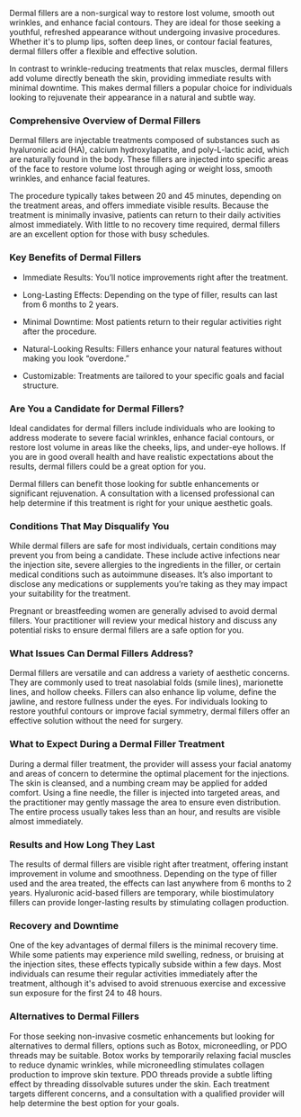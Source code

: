 <p class="services-details-two__text-2">
   Dermal fillers are a non-surgical way to restore lost volume, smooth out wrinkles, and enhance facial contours. They are ideal for those seeking a youthful, refreshed appearance without undergoing invasive procedures. Whether it's to plump lips, soften deep lines, or contour facial features, dermal fillers offer a flexible and effective solution.
</p>
<p class="services-details-two__text-2">
   In contrast to wrinkle-reducing treatments that relax muscles, dermal fillers add volume directly beneath the skin, providing immediate results with minimal downtime. This makes dermal fillers a popular choice for individuals looking to rejuvenate their appearance in a natural and subtle way.
</p>

<h3 class="services-details-two__title-2">
   Comprehensive Overview of Dermal Fillers
</h3>
<p class="services-details-two__text-2">
   Dermal fillers are injectable treatments composed of substances such as hyaluronic acid (HA), calcium hydroxylapatite, and poly-L-lactic acid, which are naturally found in the body. These fillers are injected into specific areas of the face to restore volume lost through aging or weight loss, smooth wrinkles, and enhance facial features.
</p>
<p class="services-details-two__text-2">
   The procedure typically takes between 20 and 45 minutes, depending on the treatment areas, and offers immediate visible results. Because the treatment is minimally invasive, patients can return to their daily activities almost immediately. With little to no recovery time required, dermal fillers are an excellent option for those with busy schedules.
</p>

<h3 class="services-details-two__title-2">
   Key Benefits of Dermal Fillers
</h3>
<ul class="services-details-two__points list-unstyled list-service">
   <li>
       <div class="icon">
           <span class="fa fa-check"></span>
       </div>
       <div class="text">
           <p>Immediate Results: You’ll notice improvements right after the treatment.</p>
       </div>
   </li>
   <li>
       <div class="icon">
           <span class="fa fa-check"></span>
       </div>
       <div class="text">
           <p>Long-Lasting Effects: Depending on the type of filler, results can last from 6 months to 2 years.</p>
       </div>
   </li>
   <li>
       <div class="icon">
           <span class="fa fa-check"></span>
       </div>
       <div class="text">
           <p>Minimal Downtime: Most patients return to their regular activities right after the procedure.</p>
       </div>
   </li>
   <li>
       <div class="icon">
           <span class="fa fa-check"></span>
       </div>
       <div class="text">
           <p>Natural-Looking Results: Fillers enhance your natural features without making you look “overdone.”</p>
       </div>
   </li>
   <li>
       <div class="icon">
           <span class="fa fa-check"></span>
       </div>
       <div class="text">
           <p>Customizable: Treatments are tailored to your specific goals and facial structure.</p>
       </div>
   </li>
</ul>

<h3 class="services-details-two__title-2">
   Are You a Candidate for Dermal Fillers?
</h3>
<p class="services-details-two__text-2">
   Ideal candidates for dermal fillers include individuals who are looking to address moderate to severe facial wrinkles, enhance facial contours, or restore lost volume in areas like the cheeks, lips, and under-eye hollows. If you are in good overall health and have realistic expectations about the results, dermal fillers could be a great option for you.
</p>
<p class="services-details-two__text-2">
   Dermal fillers can benefit those looking for subtle enhancements or significant rejuvenation. A consultation with a licensed professional can help determine if this treatment is right for your unique aesthetic goals.
</p>

<h3 class="services-details-two__title-2">
   Conditions That May Disqualify You
</h3>
<p class="services-details-two__text-2">
   While dermal fillers are safe for most individuals, certain conditions may prevent you from being a candidate. These include active infections near the injection site, severe allergies to the ingredients in the filler, or certain medical conditions such as autoimmune diseases. It’s also important to disclose any medications or supplements you’re taking as they may impact your suitability for the treatment.
</p>
<p class="services-details-two__text-2">
   Pregnant or breastfeeding women are generally advised to avoid dermal fillers. Your practitioner will review your medical history and discuss any potential risks to ensure dermal fillers are a safe option for you.
</p>

<h3 class="services-details-two__title-2">
   What Issues Can Dermal Fillers Address?
</h3>
<p class="services-details-two__text-2">
   Dermal fillers are versatile and can address a variety of aesthetic concerns. They are commonly used to treat nasolabial folds (smile lines), marionette lines, and hollow cheeks. Fillers can also enhance lip volume, define the jawline, and restore fullness under the eyes. For individuals looking to restore youthful contours or improve facial symmetry, dermal fillers offer an effective solution without the need for surgery.
</p>

<h3 class="services-details-two__title-2">
   What to Expect During a Dermal Filler Treatment
</h3>
<p class="services-details-two__text-2">
   During a dermal filler treatment, the provider will assess your facial anatomy and areas of concern to determine the optimal placement for the injections. The skin is cleansed, and a numbing cream may be applied for added comfort. Using a fine needle, the filler is injected into targeted areas, and the practitioner may gently massage the area to ensure even distribution. The entire process usually takes less than an hour, and results are visible almost immediately.
</p>

<h3 class="services-details-two__title-2">
   Results and How Long They Last
</h3>
<p class="services-details-two__text-2">
   The results of dermal fillers are visible right after treatment, offering instant improvement in volume and smoothness. Depending on the type of filler used and the area treated, the effects can last anywhere from 6 months to 2 years. Hyaluronic acid-based fillers are temporary, while biostimulatory fillers can provide longer-lasting results by stimulating collagen production.
</p>

<h3 class="services-details-two__title-2">
   Recovery and Downtime
</h3>
<p class="services-details-two__text-2">
   One of the key advantages of dermal fillers is the minimal recovery time. While some patients may experience mild swelling, redness, or bruising at the injection sites, these effects typically subside within a few days. Most individuals can resume their regular activities immediately after the treatment, although it's advised to avoid strenuous exercise and excessive sun exposure for the first 24 to 48 hours.
</p>

<h3 class="services-details-two__title-2">
   Alternatives to Dermal Fillers
</h3>
<p class="services-details-two__text-2">
   For those seeking non-invasive cosmetic enhancements but looking for alternatives to dermal fillers, options such as Botox, microneedling, or PDO threads may be suitable. Botox works by temporarily relaxing facial muscles to reduce dynamic wrinkles, while microneedling stimulates collagen production to improve skin texture. PDO threads provide a subtle lifting effect by threading dissolvable sutures under the skin. Each treatment targets different concerns, and a consultation with a qualified provider will help determine the best option for your goals.
</p>
